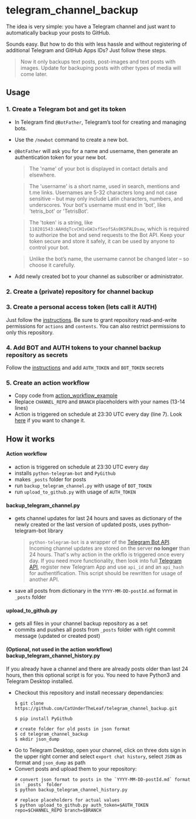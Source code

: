 # telegram_channel_backup

The idea is very simple: you have a Telegram channel and just want to automatically backup your posts to GitHub.

Sounds easy. But how to do this with less hassle and without registering of additional Telegram and GitHub Apps IDs? Just follow these steps.

> Now it only backups text posts, post-images and text posts with images. Update for backuping posts with other types of media will come later.

## Usage

### 1. Create a Telegram bot and get its token

- In Telegram find `@BotFather`, Telegram’s tool for creating and managing bots.
- Use the `/newbot` command to create a new bot.
- `@BotFather` will ask you for a name and username, then generate an authentication token for your new bot.

   > The 'name' of your bot is displayed in contact details and elsewhere.

   > The 'username' is a short name, used in search, mentions and t.me links. Usernames are 5-32 characters long and not case sensitive – but may only include Latin characters, numbers, and underscores. Your bot's username must end in 'bot', like 'tetris_bot' or 'TetrisBot'.

   > The 'token' is a string, like `110201543:AAHdqTcvCH1vGWJxfSeofSAs0K5PALDsaw`, which is required to authorize the bot and send requests to the Bot API. Keep your token secure and store it safely, it can be used by anyone to control your bot.

   > Unlike the bot’s name, the username cannot be changed later – so choose it carefully.

- Add newly created bot to your channel as subscriber or administrator.

### 2. Create a (private) repository for channel backup

### 3. Create a personal access token (lets call it AUTH)

Just follow the [instructions](https://docs.github.com/en/authentication/keeping-your-account-and-data-secure/managing-your-personal-access-tokens#creating-a-fine-grained-personal-access-token). Be sure to grant repository read-and-write permissions for `actions` and `contents`. You can also restrict permissions to only this repository.

### 4. Add BOT and AUTH tokens to your channel backup repository as secrets

Follow the [instructions](https://docs.github.com/en/actions/security-guides/using-secrets-in-github-actions#creating-secrets-for-a-repository) and add `AUTH_TOKEN` and `BOT_TOKEN` secrets

### 5. Create an action workflow

- Copy code from [action_workflow_example](action_workflow_example.yml)
- Replace `CHANNEL_REPO` and `BRANCH` placeholders with your names (13-14 lines)
- Action is triggered on schedule at 23:30 UTC every day (line 7). Look [here](https://docs.github.com/en/actions/using-workflows/events-that-trigger-workflows#schedule) if you want to change it.

## How it works

#### Action workflow

- action is triggered on schedule at 23:30 UTC every day
- installs `python-telegram-bot` and `PyGithub`
- makes `_posts` folder for posts
- run `backup_telegram_channel.py` with usage of `BOT_TOKEN`
- run `upload_to_github.py` with usage of `AUTH_TOKEN`

#### backup_telegram_channel.py

- gets channel updates for last 24 hours and saves as dictionary of the newly created or the last version of updated posts, uses python-telegram-bot library
  > `python-telegram-bot` is a wrapper of the [Telegram Bot API](https://core.telegram.org/bots/api). Incoming channel updates are stored on the server **no longer** than 24 hours. That's why action in the orkflo is triggered once every day. If you need more functionality, then look into full [Telegram API](https://core.telegram.org/api#telegram-api), register new Telegram App and use `api_id` and an `api_hash` for authentification. This script should be rewritten for usage of another API.
- save all posts from dictionary in the `YYYY-MM-DD-postId.md` format in `_posts` folder

#### upload_to_github.py

- gets all files in your channel backup repository as a set
- commits and pushes all posts from `_posts` folder with right commit message (updated or created post)

#### (Optional, not used in the action workflow) backup_telegram_channel_history.py

If you already have a channel and there are already posts older than last 24 hours, then this optional script is for you. You need to have Python3 and Telegram Desktop installed.

- Checkout this repository and install necessary dependancies:
   ```
   $ git clone https://github.com/CatUnderTheLeaf/telegram_channel_backup.git
   
   $ pip install PyGithub
   
   # create folder for old posts in json format
   $ cd telegram_channel_backup
   $ mkdir json_dump
   ```
- Go to Telegram Desktop, open your channel, click on three dots sign in the upper right corner and select `export chat history`, select `JSON` as format and `json_dump` as path
- Convert posts and upload them to your repository:
   ```
   # convert json format to posts in the `YYYY-MM-DD-postId.md` format in `_posts` folder
   $ python backup_telegram_channel_history.py
   
   # replace placeholders for actual values
   $ python upload_to_github.py auth_token=$AUTH_TOKEN repo=$CHANNEL_REPO branch=$BRANCH
   ```

